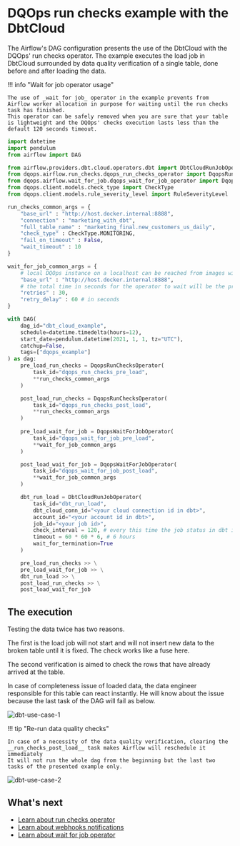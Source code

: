# DQOps run checks example with the DbtCloud

The Airflow's DAG configuration presents the use of the DbtCloud with the DQOps' run checks operator. 
The example executes the load job in DbtCloud surrounded by data quality verification of a single table, 
done before and after loading the data. 

!!! info "Wait for job operator usage"

    The use of _wait for job_ operator in the example prevents from Airflow worker allocation in purpose for waiting until the run checks task has finished.
    This operator can be safely removed when you are sure that your table is lightweight and the DQOps' checks execution lasts less than the default 120 seconds timeout.


```python
import datetime
import pendulum
from airflow import DAG

from airflow.providers.dbt.cloud.operators.dbt import DbtCloudRunJobOperator
from dqops.airflow.run_checks.dqops_run_checks_operator import DqopsRunChecksOperator
from dqops.airflow.wait_for_job.dqops_wait_for_job_operator import DqopsWaitForJobOperator
from dqops.client.models.check_type import CheckType
from dqops.client.models.rule_severity_level import RuleSeverityLevel

run_checks_common_args = {
    "base_url" : "http://host.docker.internal:8888",
    "connection" : "marketing_with_dbt",
    "full_table_name" : "marketing_final.new_customers_us_daily",
    "check_type" : CheckType.MONITORING,
    "fail_on_timeout" : False,
    "wait_timeout" : 10
}

wait_for_job_common_args = {
    # local DQOps instance on a localhost can be reached from images with substitution the "host.docker.internal" in place of "localhost"
    "base_url" : "http://host.docker.internal:8888",
    # the total time in seconds for the operator to wait will be the product of retries number and the retry_delay
    "retries" : 30,
    "retry_delay" : 60 # in seconds
}

with DAG(
    dag_id="dbt_cloud_example",
    schedule=datetime.timedelta(hours=12),
    start_date=pendulum.datetime(2021, 1, 1, tz="UTC"),
    catchup=False,
    tags=["dqops_example"]
) as dag:
    pre_load_run_checks = DqopsRunChecksOperator(
        task_id="dqops_run_checks_pre_load",
        **run_checks_common_args
    )

    post_load_run_checks = DqopsRunChecksOperator(
        task_id="dqops_run_checks_post_load",
        **run_checks_common_args
    )
   
    pre_load_wait_for_job = DqopsWaitForJobOperator(
        task_id="dqops_wait_for_job_pre_load",
        **wait_for_job_common_args
    )

    post_load_wait_for_job = DqopsWaitForJobOperator(
        task_id="dqops_wait_for_job_post_load",
        **wait_for_job_common_args
    )

    dbt_run_load = DbtCloudRunJobOperator(
        task_id="dbt_run_load",
        dbt_cloud_conn_id="<your cloud connection id in dbt>",
        account_id="<your account id in dbt>",
        job_id="<your job id>",
        check_interval = 120, # every this time the job status in dbt is checked
        timeout = 60 * 60 * 6, # 6 hours
        wait_for_termination=True
    )

    pre_load_run_checks >> \
    pre_load_wait_for_job >> \
    dbt_run_load >> \
    post_load_run_checks >> \
    post_load_wait_for_job
```


## The execution

Testing the data twice has two reasons.

The first is the load job will not start and will not insert new data to the broken table until it is fixed.
The check works like a fuse here.

The second verification is aimed to check the rows that have already arrived at the table.

In case of completeness issue of loaded data, the data engineer responsible for this table can react instantly. 
He will know about the issue because the last task of the DAG will fail as below.

![dbt-use-case-1](https://dqops.com/docs/images/integrations/airflow/dbt-use-case/dbt-1.png)


!!! tip "Re-run data quality checks"

    In case of a necessity of the data quality verification, clearing the __run_checks_post_load__ task makes Airflow will reschedule it immediately
    It will not run the whole dag from the beginning but the last two tasks of the presented example only.


![dbt-use-case-2](https://dqops.com/docs/images/integrations/airflow/dbt-use-case/dbt-2.png)


## What's next

- [Learn about run checks operator](../../run-checks-operator.md)
- [Learn about webhooks notifications](../../../webhooks/index.md)
- [Learn about wait for job operator](../../wait-for-job-operator.md)
